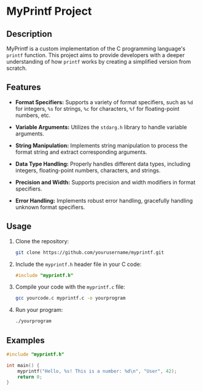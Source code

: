 # MyPrintf Project

## Description

MyPrintf is a custom implementation of the C programming language's `printf` function. This project aims to provide developers with a deeper understanding of how `printf` works by creating a simplified version from scratch.

## Features

- **Format Specifiers:** Supports a variety of format specifiers, such as `%d` for integers, `%s` for strings, `%c` for characters, `%f` for floating-point numbers, etc.

- **Variable Arguments:** Utilizes the `stdarg.h` library to handle variable arguments.

- **String Manipulation:** Implements string manipulation to process the format string and extract corresponding arguments.

- **Data Type Handling:** Properly handles different data types, including integers, floating-point numbers, characters, and strings.

- **Precision and Width:** Supports precision and width modifiers in format specifiers.

- **Error Handling:** Implements robust error handling, gracefully handling unknown format specifiers.

## Usage

1. Clone the repository:

    ```bash
    git clone https://github.com/yourusername/myprintf.git
    ```

2. Include the `myprintf.h` header file in your C code:

    ```c
    #include "myprintf.h"
    ```

3. Compile your code with the `myprintf.c` file:

    ```bash
    gcc yourcode.c myprintf.c -o yourprogram
    ```

4. Run your program:

    ```bash
    ./yourprogram
    ```

## Examples

```c
#include "myprintf.h"

int main() {
    myprintf("Hello, %s! This is a number: %d\n", "User", 42);
    return 0;
}

